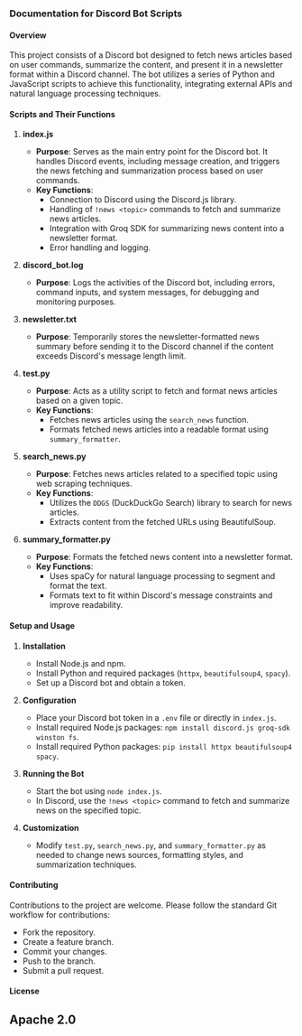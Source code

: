 ### Documentation for Discord Bot Scripts

#### Overview
This project consists of a Discord bot designed to fetch news articles based on user commands, summarize the content, and present it in a newsletter format within a Discord channel. The bot utilizes a series of Python and JavaScript scripts to achieve this functionality, integrating external APIs and natural language processing techniques.

#### Scripts and Their Functions

1. **index.js**
   - **Purpose**: Serves as the main entry point for the Discord bot. It handles Discord events, including message creation, and triggers the news fetching and summarization process based on user commands.
   - **Key Functions**:
     - Connection to Discord using the Discord.js library.
     - Handling of `!news <topic>` commands to fetch and summarize news articles.
     - Integration with Groq SDK for summarizing news content into a newsletter format.
     - Error handling and logging.

2. **discord_bot.log**
   - **Purpose**: Logs the activities of the Discord bot, including errors, command inputs, and system messages, for debugging and monitoring purposes.

3. **newsletter.txt**
   - **Purpose**: Temporarily stores the newsletter-formatted news summary before sending it to the Discord channel if the content exceeds Discord's message length limit.

4. **test.py**
   - **Purpose**: Acts as a utility script to fetch and format news articles based on a given topic.
   - **Key Functions**:
     - Fetches news articles using the `search_news` function.
     - Formats fetched news articles into a readable format using `summary_formatter`.

5. **search_news.py**
   - **Purpose**: Fetches news articles related to a specified topic using web scraping techniques.
   - **Key Functions**:
     - Utilizes the `DDGS` (DuckDuckGo Search) library to search for news articles.
     - Extracts content from the fetched URLs using BeautifulSoup.

6. **summary_formatter.py**
   - **Purpose**: Formats the fetched news content into a newsletter format.
   - **Key Functions**:
     - Uses spaCy for natural language processing to segment and format the text.
     - Formats text to fit within Discord's message constraints and improve readability.

#### Setup and Usage

1. **Installation**
   - Install Node.js and npm.
   - Install Python and required packages (`httpx`, `beautifulsoup4`, `spacy`).
   - Set up a Discord bot and obtain a token.

2. **Configuration**
   - Place your Discord bot token in a `.env` file or directly in `index.js`.
   - Install required Node.js packages: `npm install discord.js groq-sdk winston fs`.
   - Install required Python packages: `pip install httpx beautifulsoup4 spacy`.

3. **Running the Bot**
   - Start the bot using `node index.js`.
   - In Discord, use the `!news <topic>` command to fetch and summarize news on the specified topic.

4. **Customization**
   - Modify `test.py`, `search_news.py`, and `summary_formatter.py` as needed to change news sources, formatting styles, and summarization techniques.

#### Contributing
Contributions to the project are welcome. Please follow the standard Git workflow for contributions:
- Fork the repository.
- Create a feature branch.
- Commit your changes.
- Push to the branch.
- Submit a pull request.

#### License
Apache 2.0
---

